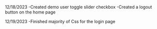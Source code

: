 12/18/2023
-Created demo user toggle slider checkbox 
-Created a logout button on the home page 

12/19/2023
-Finished majority of Css for the login page 

